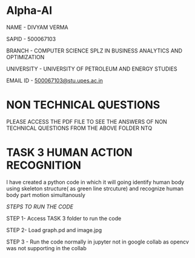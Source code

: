 # Alpha-AI
NAME - DIVYAM VERMA 

SAPID - 500067103

BRANCH - COMPUTER SCIENCE SPLZ IN BUSINESS ANALYTICS AND OPTIMIZATION

UNIVERSITY - UNIVERSITY OF PETROLEUM AND ENERGY STUDIES

EMAIL ID - 500067103@stu.upes.ac.in

# NON TECHNICAL QUESTIONS

PLEASE ACCESS THE PDF FILE TO SEE THE ANSWERS OF NON TECHNICAL QUESTIONS FROM THE ABOVE FOLDER NTQ

# TASK 3 HUMAN ACTION RECOGNITION

I have created a python code in which it will going identify human body using skeleton structure( as green line strcuture) and recognize human body part motion simultanously

*STEPS TO RUN THE CODE*

STEP 1- Access TASK 3 folder to run the code 

STEP 2- Load graph.pd and image.jpg

STEP 3 - Run the code normally in jupyter not in google collab as opencv was not supporting in the collab 

